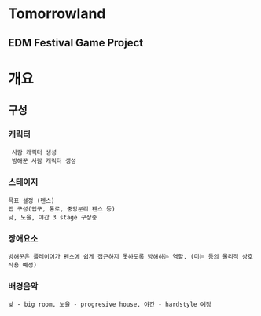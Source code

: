 Tomorrowland
==================

EDM Festival Game Project
--------------------------


# 개요
## 구성
### 캐릭터
     사람 캐릭터 생성
     방해꾼 사람 캐릭터 생성

### 스테이지
    목표 설정 (펜스)
    맵 구성(입구, 통로, 중앙분리 펜스 등)
    낮, 노을, 야간 3 stage 구상중

### 장애요소
    방해꾼은 플레이어가 펜스에 쉽게 접근하지 못하도록 방해하는 역할. (미는 등의 물리적 상호작용 예정)

### 배경음악
    낮 - big room, 노을 - progresive house, 야간 - hardstyle 예정


